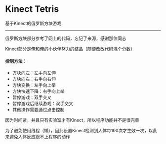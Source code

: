 # Kinect Tetris
基于Kinect的俄罗斯方块游戏

---

俄罗斯方块部分参考了网上的代码，忘记了来源，感谢那位同志

Kinect部分是俺和俺的小伙伴努力的结晶（随便改改代码混个分数）

#### 控制方法：
- 方块向左：左手向左伸
- 方块向右：右手向右伸
- 方块变换：左手向上举
- 方块快速下降：右手向上举
- 暂停游戏：双手交叉
- 暂停游戏后继续游戏：双手交叉
- 其他操作需要通过点击控制

因为时间紧，并且只有实验室才有Kinect，所以程序功能并不是很完善

为了避免使用线程（懒），因此设置Kinect检测到人体每100次才生效一次，以此来避免人体反应跟不上程序的动作
